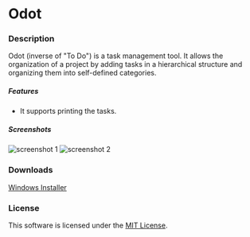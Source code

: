 # Odot


### Description
Odot (inverse of "To Do") is a task management tool. It allows the organization of a project by adding tasks in a hierarchical structure and organizing them into self-defined categories.


##### Features
* It supports printing the tasks.


##### Screenshots
![screenshot 1](https://user-images.githubusercontent.com/44162363/52141737-55846780-265f-11e9-8388-4e05330c57ad.png)
![screenshot 2](https://user-images.githubusercontent.com/44162363/52141741-57e6c180-265f-11e9-9063-437566c2c02b.png)


### Downloads
[Windows Installer](https://github.com/elgaspar/Odot/releases/download/v1.0.8/Odot-v1.0.8-setup.exe)


### License
This software is licensed under the [MIT License](https://github.com/elgaspar/Odot/blob/master/LICENSE).

